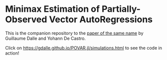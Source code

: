 # Minimax Estimation of Partially-Observed Vector AutoRegressions 

This is the companion repository to the [paper of the same name](https://hal.archives-ouvertes.fr/hal-03263275) by Guillaume Dalle and Yohann De Castro.

Click on https://gdalle.github.io/POVAR.jl/simulations.html to see the code in action!